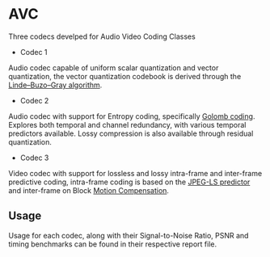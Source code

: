 # AVC
Three codecs develped for Audio Video Coding Classes

* Codec 1

Audio codec capable of uniform scalar quantization and vector quantization, the vector quantization codebook is derived 
through the [Linde–Buzo–Gray algorithm](https://en.wikipedia.org/wiki/Linde%E2%80%93Buzo%E2%80%93Gray_algorithm).

* Codec 2

Audio codec with support for Entropy coding, specifically [Golomb coding](https://en.wikipedia.org/wiki/Golomb_coding). Explores both temporal and channel redundancy, with various temporal predictors available. Lossy compression is also available through residual quantization.

* Codec 3

Video codec with support for lossless and lossy intra-frame and inter-frame predictive coding, intra-frame coding is based on the [JPEG-LS predictor](https://en.wikipedia.org/wiki/Lossless_JPEG) 
and inter-frame on Block [Motion Compensation](https://en.wikipedia.org/wiki/Motion_compensation).

## Usage

Usage for each codec, along with their Signal-to-Noise Ratio, PSNR and timing benchmarks can be found in their respective report file.

